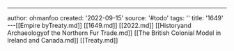 ---
author: ohmanfoo
created: '2022-09-15'
source: '#todo'
tags: ''
title: '1649'
---[[Empire byTreaty.md]]
[[1649.md]]
[[2022.md]]
[[Historyand Archaeologyof the Northern Fur Trade.md]]
[[The British Colonial Model in Ireland and Canada.md]]
[[Treaty.md]]
